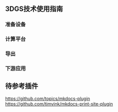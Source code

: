 
## 3DGS技术使用指南

### 准备设备

### 计算平台

### 导出

### 下游应用

## 待参考插件

https://github.com/topics/mkdocs-plugin  
https://github.com/timvink/mkdocs-print-site-plugin
